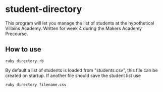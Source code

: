# student-directory

This program will let you manage the list of students at the hypothetical Villains Academy. Written for week 4 during the Makers Academy Precourse.

## How to use

```shell
ruby directory.rb
```

By default a list of students is loaded from "students.csv", this file can be created on startup.
If another file should save the student list use

```shell
ruby directory filename.csv
```
